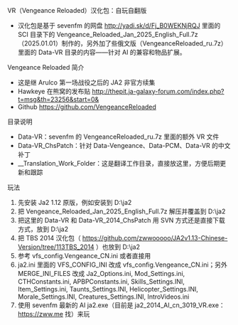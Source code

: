 VR（Vengeance Reloaded）汉化包：自玩自翻版

- 汉化包是基于 sevenfm 的网盘 http://yadi.sk/d/Fj_B0WEKNjRQJ 里面的 SCI 目录下的 Vengeance_Reloaded_Jan_2025_English_Full.7z（2025.01.01）制作的，另外加了些俄文版（VengeanceReloaded_ru.7z）里面的 Data-VR 目录的内容——针对 AI 的兼容和物品扩展。

Vengeance Reloaded 简介

- 这是继 Arulco 第一场战役之后的 JA2 非官方续集
- Hawkeye 在熊窝的发布贴 http://thepit.ja-galaxy-forum.com/index.php?t=msg&th=23256&start=0&
- Github https://github.com/VengeanceReloaded

目录说明

- Data-VR：sevenfm 的 VengeanceReloaded_ru.7z 里面的额外 VR 文件
- Data-VR_ChsPatch：针对 Data-Vengeance、Data-PCM、Data-VR 的中文补丁
- \_\_Translation_Work_Folder：这是翻译工作目录，直接放这里，方便后期更新和跟踪

玩法

1. 先安装 Ja2 1.12 原版，例如安装到 D:\ja2
2. 把 Vengeance_Reloaded_Jan_2025_English_Full.7z 解压并覆盖到 D:\ja2
3. 把这里的 Data-VR 和 Data-VR_2014_ChsPatch 用 SVN 方式还是直接下载方式，放到  D:\ja2
4. 把 TBS 2014 汉化包（ https://github.com/zwwooooo/JA2v1.13-Chinese-Version/tree/113TBS_2014 ）也放到  D:\ja2
5. 参考 vfs_config.Vengeance_CN.ini 或者直接用
6. ja2.ini 里面的 VFS_CONFIG_INI 改成 vfs_config.Vengeance_CN.ini；另外 MERGE_INI_FILES 改成 Ja2_Options.ini, Mod_Settings.ini, CTHConstants.ini, APBPConstants.ini, Skills_Settings.INI, Item_Settings.ini, Taunts_Settings.INI, Helicopter_Settings.INI, Morale_Settings.INI, Creatures_Settings.INI, IntroVideos.ini
7. 使用 sevenfm 最新的 AI ja2.exe（目前是 ja2_2014_AI_cn_3019_VR.exe：https://zww.me 找）来玩
